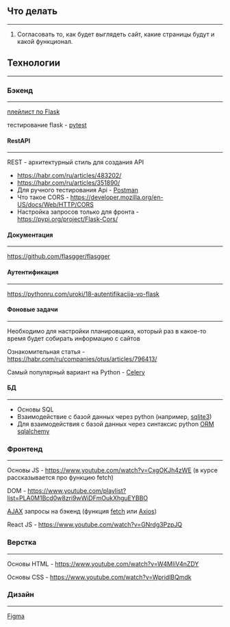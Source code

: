 ## Что делать

---

1. Согласовать то, как будет выглядеть сайт, какие страницы будут и какой функционал.

## Технологии

---

### Бэкенд

---

[плейлист по Flask](https://www.youtube.com/playlist?list=PLA0M1Bcd0w8yrxtwgqBvT6OM4HkOU3xYn)

тестирование flask - [pytest](https://flask.palletsprojects.com/en/stable/testing/)


#### RestAPI

---

REST - архитектурный стиль для создания API

- https://habr.com/ru/articles/483202/
- https://habr.com/ru/articles/351890/
- Для ручного тестирования Api - [Postman](https://www.postman.com/)
- Что такое CORS - https://developer.mozilla.org/en-US/docs/Web/HTTP/CORS
- Настройка запросов только для фронта - https://pypi.org/project/Flask-Cors/


#### Документация

---

https://github.com/flasgger/flasgger


#### Аутентификация

---

https://pythonru.com/uroki/18-autentifikacija-vo-flask


#### Фоновые задачи

---

Необходимо для настройки планировщика, который раз в какое-то время будет собирать информацию с сайтов

Ознакомительная статья - https://habr.com/ru/companies/otus/articles/796413/

Самый популярный вариант на Python - [Celery](https://docs.celeryq.dev/en/stable/)

#### БД

---

- Основы SQL
- Взаимодействие с базой данных через python (например, [sqlite3](https://docs.python.org/3/library/sqlite3.html))
- Для взаимодействия с базой данных через синтаксис python [ORM sqlalchemy](https://docs.sqlalchemy.org/en/20/)


### Фронтенд

---

Основы JS - https://www.youtube.com/watch?v=CxgOKJh4zWE (в курсе рассказывается про функцию fetch)

DOM - https://www.youtube.com/playlist?list=PLA0M1Bcd0w8zri9wWiDFmOukXhguEYBBO

[AJAX](https://developer.mozilla.org/en-US/docs/Glossary/AJAX) запросы на бэкенд (функция [fetch](https://developer.mozilla.org/en-US/docs/Web/API/Fetch_API/Using_Fetch) или [Axios](https://axios-http.com/ru/docs/intro))

React JS - https://www.youtube.com/watch?v=GNrdg3PzpJQ


### Верстка

---

Основы HTML - https://www.youtube.com/watch?v=W4MIiV4nZDY

Основы СSS - https://www.youtube.com/watch?v=WpridlBQmdk

### Дизайн

---

[Figma](https://www.figma.com/)
